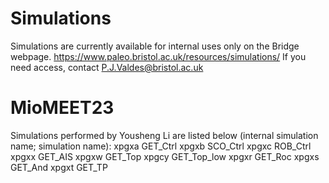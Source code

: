 # Simulations
Simulations are currently available for internal uses only on the Bridge webpage.
https://www.paleo.bristol.ac.uk/resources/simulations/
If you need access, contact P.J.Valdes@bristol.ac.uk

# MioMEET23
Simulations performed by Yousheng Li are listed below (internal simulation name; simulation name):
xpgxa GET_Ctrl
xpgxb SCO_Ctrl
xpgxc ROB_Ctrl
xpgxx GET_AIS
xpgxw GET_Top
xpgcy GET_Top_low
xpgxr GET_Roc
xpgxs GET_And
xpgxt GET_TP
